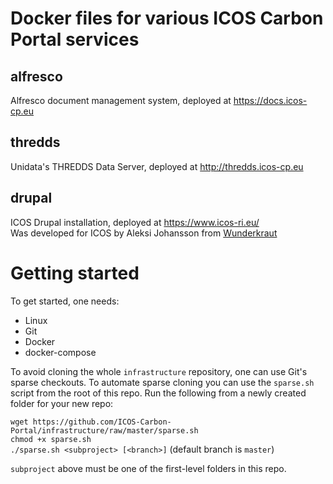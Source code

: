 Docker files for various ICOS Carbon Portal services
====================================================

alfresco
--------
Alfresco document management system, deployed at https://docs.icos-cp.eu

thredds
-------
Unidata's THREDDS Data Server, deployed at http://thredds.icos-cp.eu

drupal
------
ICOS Drupal installation, deployed at https://www.icos-ri.eu/  
Was developed for ICOS by Aleksi Johansson from [Wunderkraut](http://wunderkraut.com/)


Getting started
===============
To get started, one needs:  
- Linux
- Git
- Docker
- docker-compose

To avoid cloning the whole `infrastructure` repository, one can use Git's sparse checkouts.
To automate sparse cloning you can use the `sparse.sh` script from the root of this repo.
Run the following from a newly created folder for your new repo:

`wget https://github.com/ICOS-Carbon-Portal/infrastructure/raw/master/sparse.sh`  
`chmod +x sparse.sh`  
`./sparse.sh <subproject> [<branch>]` (default branch is `master`)

`subproject` above must be one of the first-level folders in this repo.


